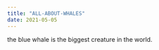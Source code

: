 ```yaml
---
title: "ALL-ABOUT-WHALES"
date: 2021-05-05
---
```

the blue whale is the biggest creature in the world. 
